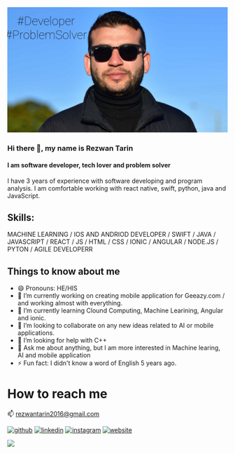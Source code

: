 <img src="https://github.com/RezwanTarin/RezwanTarin/blob/master/profile.jpg" />

### Hi there 👋, my name is Rezwan Tarin
#### I am software developer, tech lover and problem solver

I have 3 years of experience with software developing and program analysis. I am comfortable working with react native, swift, python, java and JavaScript.  

## Skills:  
  
 MACHINE LEARNING / IOS AND ANDRIOD DEVELOPER / SWIFT / JAVA / JAVASCRIPT / REACT / JS / HTML / CSS / IONIC / ANGULAR / NODE.JS / PYTON / AGILE DEVELOPERR

## Things to know about me 
- 😄 Pronouns: HE/HIS 
- 🔭 I’m currently working on creating mobile application for Geeazy.com / and working almost with everything. 
- 🌱 I’m currently learning Clound Computing, Machine Learining, Angular and ionic. 
- 👯 I’m looking to collaborate on any new ideas related to AI or mobile applications. 
- 🤔 I’m looking for help with C++ 
- 💬 Ask me about anything, but I am more interested in Machine learing, AI and mobile application 
- ⚡ Fun fact:  I didn't know a word of English 5 years ago. 


# How to reach me 
📫 rezwantarin2016@gmail.com 

[<img src='https://cdn.jsdelivr.net/npm/simple-icons@3.0.1/icons/github.svg' alt='github' height='40'>](https://github.com/RezwanTarin/)  [<img src='https://cdn.jsdelivr.net/npm/simple-icons@3.0.1/icons/linkedin.svg' alt='linkedin' height='40'>](https://www.linkedin.com/in/rezwan-tarin-15508318b/)  [<img src='https://cdn.jsdelivr.net/npm/simple-icons@3.0.1/icons/instagram.svg' alt='instagram' height='40'>](https://www.instagram.com/https://www.instagram.com/r.t.7.8.6//)  [<img src='https://cdn.jsdelivr.net/npm/simple-icons@3.0.1/icons/icloud.svg' alt='website' height='40'>](https://rezwantarin.github.io/my_portfolio/)  


<img src="https://github-readme-stats.vercel.app/api?username=RezwanTarin&&show_icons=true&title_color=ffffff&icon_color=bb2acf&text_color=daf7dc&bg_color=151515">
